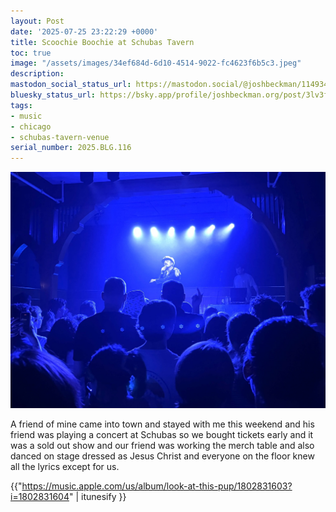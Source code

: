 ```yaml
---
layout: Post
date: '2025-07-25 23:22:29 +0000'
title: Scoochie Boochie at Schubas Tavern
toc: true
image: "/assets/images/34ef684d-6d10-4514-9022-fc4623f6b5c3.jpeg"
description:
mastodon_social_status_url: https://mastodon.social/@joshbeckman/114934931716086287
bluesky_status_url: https://bsky.app/profile/joshbeckman.org/post/3lv3fnws33m2w
tags:
- music
- chicago
- schubas-tavern-venue
serial_number: 2025.BLG.116
---
```

![Scoochie Boochie](/assets/images/34ef684d-6d10-4514-9022-fc4623f6b5c3.jpeg)

A friend of mine came into town and stayed with me this weekend and his friend was playing a concert at Schubas so we bought tickets early and it was a sold out show and our friend was working the merch table and also danced on stage dressed as Jesus Christ and everyone on the floor knew all the lyrics except for us.

{{"https://music.apple.com/us/album/look-at-this-pup/1802831603?i=1802831604" | itunesify }}
